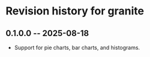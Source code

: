 # Revision history for granite

## 0.1.0.0 -- 2025-08-18

* Support for pie charts, bar charts, and histograms.
